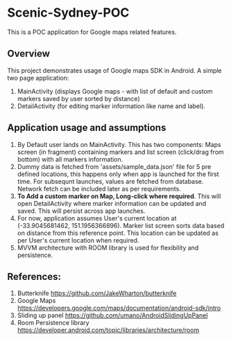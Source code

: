 # Scenic-Sydney-POC
This is a POC application for Google maps related features.

## Overview
This project demonstrates usage of Google maps SDK in Android. A simple two page application:
1. MainActivity (displays Google maps - with list of default and custom markers saved by user sorted by distance)
2. DetailActivity (for editing marker information like name and label).

## Application usage and assumptions
1. By Default user lands on MainActivity. This has two components: Maps screen (in fragment) containing markers and list screen (click/drag from bottom) with all markers information.
2. Dummy data is fetched from 'assets/sample_data.json' file for 5 pre defined locations, this happens only when app is launched for the first time. For subsequnt launches, values are fetched from database. Network fetch can be included later as per requirements.
3. **To Add a custom marker on Map, Long-click where required**. This will open DetailActivity where marker information can be updated and saved. This will persist across app launches.
4. For now, application assumes User's current location at (-33.9045681462, 151.1956366896). Marker list screen sorts data based on distance from this reference point. This location can be updated as per User's current location when required.
5. MVVM architecture with ROOM library is used for flexibility and persistence.

## References:
1. Butterknife https://github.com/JakeWharton/butterknife
2. Google Maps https://developers.google.com/maps/documentation/android-sdk/intro
3. Sliding up panel https://github.com/umano/AndroidSlidingUpPanel
4. Room Persistence library https://developer.android.com/topic/libraries/architecture/room
